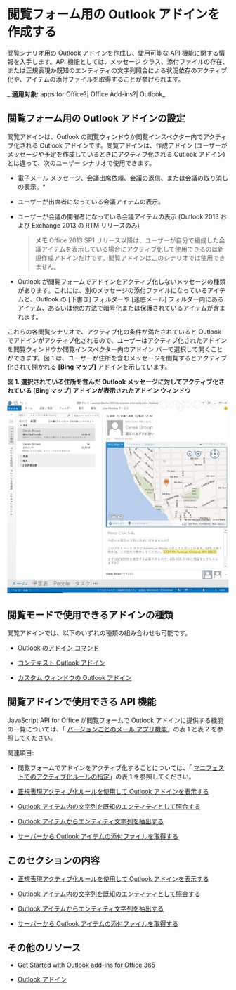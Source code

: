 
# 閲覧フォーム用の Outlook アドインを作成する
閲覧シナリオ用の Outlook アドインを作成し、使用可能な API 機能に関する情報を入手します。API 機能としては、メッセージ クラス、添付ファイルの存在、または正規表現か既知のエンティティの文字列照合による状況依存のアクティブ化や、アイテムの添付ファイルを取得することが挙げられます。

 _ **適用対象:** apps for Office?| Office Add-ins?| Outlook_


## 閲覧フォーム用の Outlook アドインの設定


閲覧アドインは、Outlook の閲覧ウィンドウか閲覧インスペクター内でアクティブ化される Outlook アドインです。閲覧アドインは、作成アドイン (ユーザーがメッセージや予定を作成しているときにアクティブ化される Outlook アドイン) とは違って、次のユーザー シナリオで使用できます。


- 電子メール メッセージ、会議出席依頼、会議の返信、または会議の取り消しの表示。*
    
- ユーザーが出席者になっている会議アイテムの表示。
    
- ユーザーが会議の開催者になっている会議アイテムの表示 (Outlook 2013 および Exchange 2013 の RTM リリースのみ)
    
     >**メモ**  Office 2013 SP1 リリース以降は、ユーザーが自分で編成した会議アイテムを表示している場合にアクティブ化して使用できるのは新規作成アドインだけです。閲覧アドインはこのシナリオでは使用できません。
* Outlook が閲覧フォームでアドインをアクティブ化しないメッセージの種類があります。これには、別のメッセージの添付ファイルになっているアイテムと、Outlook の [下書き] フォルダーや [迷惑メール] フォルダー内にあるアイテム、あるいは他の方法で暗号化または保護されているアイテムが含まれます。

これらの各閲覧シナリオで、アクティブ化の条件が満たされていると Outlook でアドインがアクティブ化されるので、ユーザーはアクティブ化されたアドインを閲覧ウィンドウか閲覧インスペクター内のアドイン バーで選択して開くことができます。図 1 は、ユーザーが住所を含むメッセージを閲覧するとアクティブ化されて開かれる  **[Bing マップ]** アドインを示しています。


**図 1. 選択されている住所を含んだ Outlook メッセージに対してアクティブ化されている [Bing マップ] アドインが表示されたアドイン ウィンドウ**

![Outlook の Bing Maps メール アプリ](../../images/off15appsdk_BingMapMailAppScreenshot.jpg)


## 閲覧モードで使用できるアドインの種類


閲覧アドインでは、以下のいずれの種類の組み合わせも可能です。


- [Outlook のアドイン コマンド](../outlook/add-in-commands-for-outlook.md)
    
- [コンテキスト Outlook アドイン](../outlook/contextual-outlook-add-ins.md)
    
- [カスタム ウィンドウの Outlook アドイン](../outlook/custom-pane-outlook-add-ins.md)
    

## 閲覧アドインで使用できる API 機能


JavaScript API for Office が閲覧フォームで Outlook アドインに提供する機能の一覧については、「 [バージョンごとのメール アプリ機能](f34e2f44-8c9d-4e90-b1d7-3f29506adb92.md)」の表 1 と表 2 を参照してください。 

関連項目:


- 閲覧フォームでアドインをアクティブ化することについては、「 [マニフェストでのアクティブ化ルールの指定](../outlook/manifests/activation-rules.md#specify-activation-rules-in-a-manifest)」の表 1 を参照してください。
    
- [正規表現アクティブ化ルールを使用して Outlook アドインを表示する](../outlook/use-regular-expressions-to-show-an-outlook-add-in.md)
    
- [Outlook アイテム内の文字列を既知のエンティティとして照合する](../outlook/match-strings-in-an-item-as-well-known-entities.md)
    
- [Outlook アイテムからエンティティ文字列を抽出する](../outlook/extract-entity-strings-from-an-item.md)
    
- [サーバーから Outlook アイテムの添付ファイルを取得する](../outlook/get-attachments-of-an-outlook-item.md)
    

## このセクションの内容



- [正規表現アクティブ化ルールを使用して Outlook アドインを表示する](../outlook/use-regular-expressions-to-show-an-outlook-add-in.md)
    
- [Outlook アイテム内の文字列を既知のエンティティとして照合する](../outlook/match-strings-in-an-item-as-well-known-entities.md)
    
- [Outlook アイテムからエンティティ文字列を抽出する](../outlook/extract-entity-strings-from-an-item.md)
    
- [サーバーから Outlook アイテムの添付ファイルを取得する](../outlook/get-attachments-of-an-outlook-item.md)
    

## その他のリソース



- [Get Started with Outlook add-ins for Office 365](https://dev.outlook.com/MailAppsGettingStarted/GetStarted.aspx)
    
- [Outlook アドイン](../outlook/outlook-add-ins.md)
    
